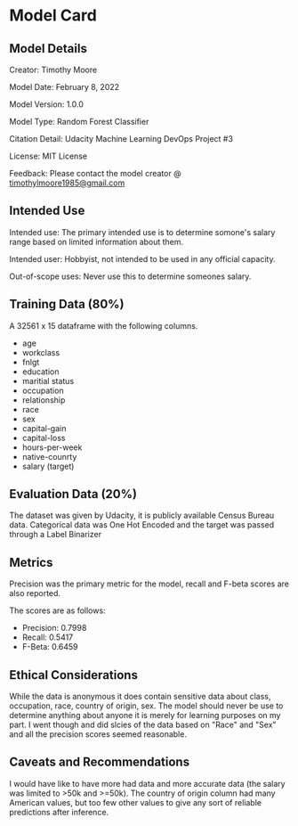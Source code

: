 # Model Card

## Model Details

Creator: Timothy Moore

Model Date: February 8, 2022

Model Version: 1.0.0

Model Type: Random Forest Classifier

Citation Detail: Udacity Machine Learning DevOps Project #3

License: MIT License

Feedback: Please contact the model creator @ timothylmoore1985@gmail.com


## Intended Use

Intended use: The primary intended use is to determine somone's salary range based on limited information about them.

Intended user: Hobbyist, not intended to be used in any official capacity.

Out-of-scope uses: Never use this to determine someones salary.


## Training Data (80%)

A 32561 x 15 dataframe with the following columns.

* age
* workclass
* fnlgt
* education
* maritial status
* occupation
* relationship
* race
* sex
* capital-gain
* capital-loss
* hours-per-week
* native-counrty
* salary (target)


## Evaluation Data (20%)

The dataset was given by Udacity, it is publicly available Census Bureau data. Categorical data was One Hot Encoded and the target was passed through a Label Binarizer

## Metrics
Precision was the primary metric for the model, recall and F-beta scores are also reported.

The scores are as follows:
* Precision: 0.7998
* Recall: 0.5417
* F-Beta: 0.6459


## Ethical Considerations

While the data is anonymous it does contain sensitive data about class, occupation, race, country of origin, sex. The model should never be use to determine anything about anyone it is merely for learning purposes on my part. I went though and did slcies of the data based on "Race" and "Sex" and all the precision scores seemed reasonable.

## Caveats and Recommendations

I would have like to have more had data and more accurate data (the salary was limited to >50k and >=50k). The country of origin column had many American values, but too few other values to give any sort of reliable predictions after inference.
